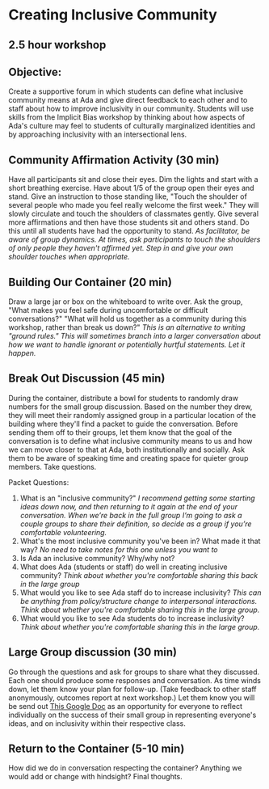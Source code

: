 # Creating Inclusive Community
## 2.5 hour workshop

## Objective:
Create a supportive forum in which students can define what inclusive community means at Ada and give direct feedback to each other and to staff about how to improve inclusivity in our community. Students will use skills from the Implicit Bias workshop by thinking about how aspects of Ada's culture may feel to students of culturally marginalized identities and by approaching inclusivity with an intersectional lens. 

## Community Affirmation Activity (30 min)

Have all participants sit and close their eyes. Dim the lights and start with a short breathing exercise. Have about 1/5 of the group open their eyes and stand. Give an  instruction to those standing like, "Touch the shoulder of several people who made you feel really welcome the first week." They will slowly circulate and touch the shoulders of classmates gently. Give several more affirmations and then have those students sit and others stand. Do this until all students have had the opportunity to stand.
*As facilitator, be aware of group dynamics. At times, ask participants to touch the shoulders of only people they haven't affirmed yet. Step in and give your own shoulder touches when appropriate.*

## Building Our Container (20 min)

Draw a large jar or box on the whiteboard to write over. Ask the group, "What makes you feel safe during uncomfortable or difficult conversations?" "What will hold us together as a community during this workshop, rather than break us down?"
*This is an alternative to writing "ground rules." This will sometimes branch into a larger conversation about how we want to handle ignorant or potentially hurtful statements. Let it happen.*

## Break Out Discussion (45 min)

During the container, distribute a bowl for students to randomly draw numbers for the small group discussion. Based on the number they drew, they will meet their randomly assigned group in a particular location of the building where they'll find a packet to guide the conversation. Before sending them off to their groups, let them know that the goal of the conversation is to define what inclusive community means to us and how we can move closer to that at Ada, both institutionally and socially. Ask them to be aware of speaking time and creating space for quieter group members. Take questions.

Packet Questions:
  1. What is an "inclusive community?"
  *I recommend getting some starting ideas down now, and then returning to it again at the end of your conversation. When we’re back in the full group I’m going to ask a couple groups to share their definition, so decide as a group if you’re comfortable volunteering.*
  2. What's the most inclusive community you've been in? What made it that way?
  *No need to take notes for this one unless you want to*
  3. Is Ada an inclusive community? Why/why not?
  4. What does Ada (students or staff) do well in creating inclusive community?
  *Think about whether you're comfortable sharing this back in the large group*
  5. What would you like to see Ada staff do to increase inclusivity?
  *This can be anything from policy/structure change to interpersonal interactions. Think about whether you're comfortable sharing this in the large group.*
  6. What would you like to see Ada students do to increase inclusivity?
  *Think about whether you're comfortable sharing this in the large group.*

## Large Group discussion (30 min)

Go through the questions and ask for groups to share what they discussed. Each one should produce some responses and conversation. As time winds down, let them know your plan for follow-up. (Take feedback to other staff anonymously, outcomes report at next workshop.) Let them know you will be send out [This Google Doc](https://docs.google.com/a/adadevelopersacademy.org/forms/d/1EuzUZ3MhtxR-pmM3Au418PBjGltDex7U4yT3Hgveyqk/edit) as an opportunity for everyone to reflect individually on the success of their small group in representing everyone's ideas, and on inclusivity within their respective class.

## Return to the Container (5-10 min)

How did we do in conversation respecting the container? Anything we would add or change with hindsight? Final thoughts.
